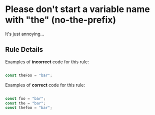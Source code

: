 # Please don&#39;t start a variable name with &#34;the&#34; (no-the-prefix)

It's just annoying...

## Rule Details

Examples of **incorrect** code for this rule:

```js

const theFoo = "bar";

```

Examples of **correct** code for this rule:

```js

const foo = "bar";
const the = "bar";
const thefoo = "bar";

```
